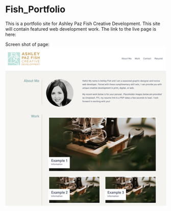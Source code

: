 # Fish_Portfolio

This is a portfolio site for Ashley Paz Fish Creative Development. This site will contain featured web development work. The link to the live page is here:

Screen shot of page:
![alt text](assets/images/screen-shot.png "Ashley Fish's Portfolio site")